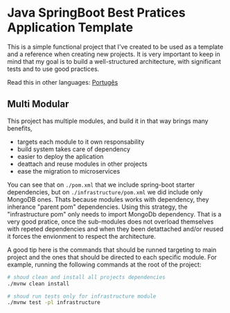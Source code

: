 # Java SpringBoot Best Pratices Application Template

This is a simple functional project that I've created to be used as a template and a reference when creating new projects. It is very important to keep in mind that my goal is to build a well-structured architecture, with significant tests and to use good practices.

Read this in other languages: [Portugês](README.pt-br.md)

## Multi Modular

This project has multiple modules, and build it in that way brings many benefits,

- targets each module to it own responsability
- build system takes care of dependency
- easier to deploy the aplication
- deattach and reuse modules in other projects
- ease the migration to microservices

You can see that on `./pom.xml` that we include spring-boot starter dependencies, but on `./infrastructure/pom.xml` we did include only MongoDB ones. Thats because modules works with dependency, they inherance "parent pom" dependencies. Using this strategy, the "infrastructure pom" only needs to import MongoDb dependency. That is a very good pratice, once the sub-modules does not overload themselves with repeted dependencies and when they been detattached and/or reused it forces the envionment to respect the architecture.

A good tip here is the commands that should be runned targeting to main project and the ones that should be directed to each specific module. For example, running the following commands at the root of the project:

```bash
# shoud clean and install all projects dependencies
./mvnw clean install
```

```bash
# shoud run tests only for infrastructure module
./mvnw test -pl infrastructure
```
